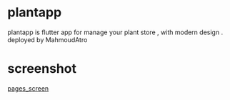 # plantapp

plantapp is flutter app for manage your plant store , with modern design .
deployed by MahmoudAtro

# screenshot
[pages_screen](assets/screenshots/pagescreen.png)
